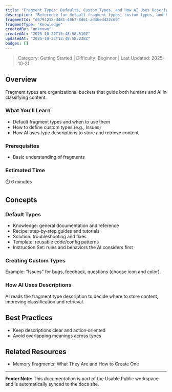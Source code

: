 ```yaml
---
title: "Fragment Types: Defaults, Custom Types, and How AI Uses Descriptions"
description: "Reference for default fragment types, custom types, and how AI uses type descriptions to classify content."
fragmentId: "d6794218-d481-49b7-8d61-ad4bedd22c69"
fragmentType: "Knowledge"
createdBy: "unknown"
createdAt: "2025-10-22T13:48:58.510Z"
updatedAt: "2025-10-22T13:48:58.238Z"
badges: []
---
```


> Category: Getting Started | Difficulty: Beginner | Last Updated: 2025-10-21

## Overview
Fragment types are organizational buckets that guide both humans and AI in classifying content.

### What You'll Learn
- Default fragment types and when to use them
- How to define custom types (e.g., Issues)
- How AI uses type descriptions to store and retrieve content

### Prerequisites
- Basic understanding of fragments

### Estimated Time
⏱️ 6 minutes

## Concepts

### Default Types
- Knowledge: general documentation and reference
- Recipe: step‑by‑step guides and tutorials
- Solution: troubleshooting and fixes
- Template: reusable code/config patterns
- Instruction Set: rules and behaviors the AI considers first

### Creating Custom Types
Example: "Issues" for bugs, feedback, questions (choose icon and color).

### How AI Uses Descriptions
AI reads the fragment type description to decide where to store content, improving classification and retrieval.

## Best Practices
- Keep descriptions clear and action‑oriented
- Avoid overlapping meanings across types

## Related Resources
- Memory Fragments: What They Are and How to Create One

---
**Footer Note:** This documentation is part of the Usable Public workspace and is automatically synced to the docs site.